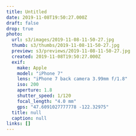 ```yaml
---
title: Untitled
date: 2019-11-08T19:50:27.000Z
draft: false
drop: true
photo:
  url: s3/images/2019-11-08-11-50-27.jpg
  thumb: s3/thumbs/2019-11-08-11-50-27.jpg
  preview: s3/previews/2019-11-08-11-50-27.jpg
  created: 2019-11-08T19:50:27.000Z
  exif:
    make: Apple
    model: "iPhone 7"
    lens: "iPhone 7 back camera 3.99mm f/1.8"
    iso: 200
    aperture: 1.8
    shutter_speed: 1/120
    focal_length: "4.0 mm"
    gps: "47.6091027777778 -122.32975"
  title: null
  caption: null
links: []
---
```

